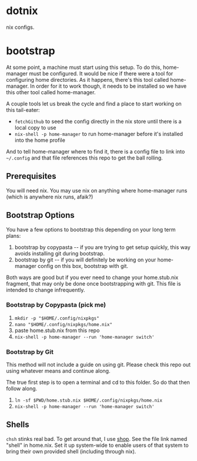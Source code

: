 # dotnix
nix configs.

# bootstrap

At some point, a machine must start using this setup.  To do this, home-manager must
be configured.  It would be nice if there were a tool for configuring home directories.
As it happens, there's this tool called home-manager.  In order for it to work though,
it needs to be installed so we have this other tool called home-manager.

A couple tools let us break the cycle and find a place to start working on this tail-eater:

 - `fetchGithub` to seed the config directly in the nix store until there is a local copy to use
 - `nix-shell -p home-manager` to run home-manager before it's installed into the home profile

And to tell home-manager where to find it, there is a config file to link into `~/.config` and
that file references this repo to get the ball rolling.

## Prerequisites

You will need nix.  You may use nix on anything where home-manager runs (which is anywhere nix
runs, afaik?)

## Bootstrap Options

You have a few options to bootstrap this depending on your long term plans:

1. bootstrap by copypasta -- if you are trying to get setup quickly, this way avoids installing git during bootstrap.
2. bootstrap by git -- if you will definitely be working on your home-manager config on this box, bootstrap with git.

Both ways are good but if you ever need to change your home.stub.nix fragment, that may only be done once bootstrapping
with git.  This file is intended to change infrequently.

### Bootstrap by Copypasta (pick me)

1. `mkdir -p "$HOME/.config/nixpkgs"`
2. `nano "$HOME/.config/nixpkgs/home.nix"`
3. paste home.stub.nix from this repo
4. `nix-shell -p home-manager --run 'home-manager switch'`

### Bootstrap by Git

This method will not include a guide on using git.  Please check this repo out using whatever
means and continue along.

The true first step is to open a terminal and cd to this folder.  So do that then follow along.

1. `ln -sf $PWD/home.stub.nix $HOME/.config/nixpkgs/home.nix`
2. `nix-shell -p home-manager --run 'home-manager switch'`

## Shells

`chsh` stinks real bad.  To get around that, I use [shop][1].  See the file link named "shell" in home.nix.
Set it up system-wide to enable users of that system to bring their own provided shell (including through nix).

[1]: https://github.com/jamesandariese/shop
